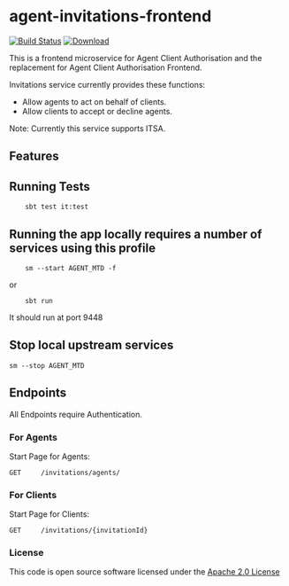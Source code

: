 # agent-invitations-frontend

[![Build Status](https://travis-ci.org/hmrc/agent-invitations-frontend.svg)](https://travis-ci.org/hmrc/agent-invitations-frontend) [ ![Download](https://api.bintray.com/packages/hmrc/releases/agent-invitations-frontend/images/download.svg) ](https://bintray.com/hmrc/releases/agent-invitations-frontend/_latestVersion)

This is a frontend microservice for Agent Client Authorisation and the replacement for Agent Client Authorisation Frontend.
 
Invitations service currently provides these functions:
 - Allow agents to act on behalf of clients.
 - Allow clients to accept or decline agents.

Note: Currently this service supports ITSA.

## Features


## Running Tests
```
    sbt test it:test
```
 

## Running the app locally requires a number of services using this profile

```
    sm --start AGENT_MTD -f
```

or
```
    sbt run
```

It should run at port 9448

## Stop local upstream services

```
sm --stop AGENT_MTD
```

## Endpoints
All Endpoints require Authentication.

### For Agents

Start Page for Agents:
```
GET   	/invitations/agents/
```

### For Clients

Start Page for Clients:
```
GET     /invitations/{invitationId}
```
### License

This code is open source software licensed under the [Apache 2.0 License]("http://www.apache.org/licenses/LICENSE-2.0.html")